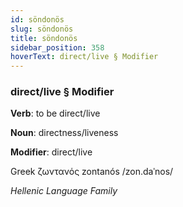 ```yaml
---
id: söndonös
slug: söndonös
title: söndonös
sidebar_position: 358
hoverText: direct/live § Modifier
---
```


### direct/live § Modifier

**Verb**: to be direct/live

**Noun**: directness/liveness

**Modifier**: direct/live

Greek ζωντανός zontanós /zon.daˈnos/

*Hellenic Language Family*
